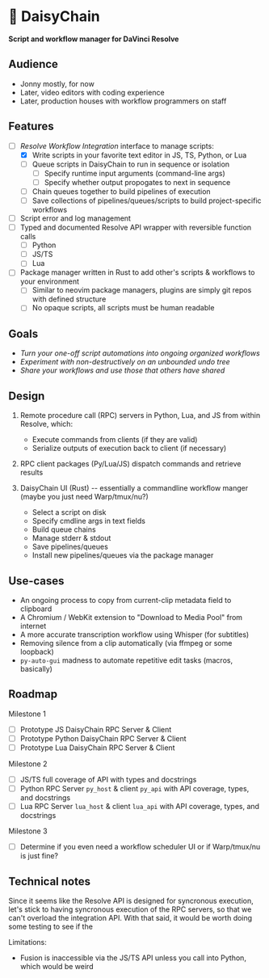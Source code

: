 # 🌼 DaisyChain
__Script and workflow manager for DaVinci Resolve__

## Audience
- Jonny mostly, for now
- Later, video editors with coding experience
- Later, production houses with workflow programmers on staff

## Features
- [ ] _Resolve Workflow Integration_ interface to manage scripts:
    - [x] Write scripts in your favorite text editor in JS, TS, Python, or Lua
    - [ ] Queue scripts in DaisyChain to run in sequence or isolation
        - [ ] Specify runtime input arguments (command-line args)
        - [ ] Specify whether output propogates to next in sequence
    - [ ] Chain queues together to build pipelines of execution
    - [ ] Save collections of pipelines/queues/scripts to build project-specific workflows
- [ ] Script error and log management
- [ ] Typed and documented Resolve API wrapper with reversible function calls
    - [ ] Python
    - [ ] JS/TS
    - [ ] Lua
- [ ] Package manager written in Rust to add other's scripts & workflows to your environment
    - [ ] Similar to neovim package managers, plugins are simply git repos with defined structure
    - [ ] No opaque scripts, all scripts must be human readable

## Goals
- _Turn your one-off script automations into ongoing organized workflows_
- _Experiment with non-destructively on an unbounded undo tree_
- _Share your workflows and use those that others have shared_

## Design

1. Remote procedure call (RPC) servers in Python, Lua, and JS from within Resolve, which:
    - Execute commands from clients (if they are valid)
    - Serialize outputs of execution back to client (if necessary)

2. RPC client packages (Py/Lua/JS) dispatch commands and retrieve results

3. DaisyChain UI (Rust) -- essentially a commandline workflow manger (maybe you just need Warp/tmux/nu?)
    - Select a script on disk
    - Specify cmdline args in text fields
    - Build queue chains
    - Manage stderr & stdout
    - Save pipelines/queues
    - Install new pipelines/queues via the package manager

## Use-cases

- An ongoing process to copy from current-clip metadata field to clipboard
- A Chromium / WebKit extension to "Download to Media Pool" from internet
- A more accurate transcription workflow using Whisper (for subtitles)
- Removing silence from a clip automatically (via ffmpeg or some loopback)
- `py-auto-gui` madness to automate repetitive edit tasks (macros, basically)

## Roadmap

Milestone 1
- [ ] Prototype JS DaisyChain RPC Server & Client
- [ ] Prototype Python DaisyChain RPC Server & Client
- [ ] Prototype Lua DaisyChain RPC Server & Client

Milestone 2
- [ ] JS/TS full coverage of API with types and docstrings
- [ ] Python RPC Server `py_host` & client `py_api` with API coverage, types, and docstrings
- [ ] Lua RPC Server `lua_host` & client `lua_api` with API coverage, types, and docstrings

Milestone 3
- [ ] Determine if you even need a workflow scheduler UI or if Warp/tmux/nu is just fine?

## Technical notes


Since it seems like the Resolve API is designed for syncronous execution, let's stick to
having syncronous execution of the RPC servers, so that we can't overload the integration API. 
With that said, it would be worth doing some testing to see if the 

Limitations: 
- Fusion is inaccessible via the JS/TS API unless you call into Python, which would be weird

